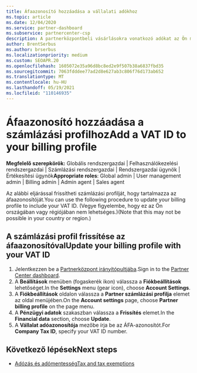 ```yaml
---
title: Áfaazonosító hozzáadása a vállalati adókhoz
ms.topic: article
ms.date: 12/04/2020
ms.service: partner-dashboard
ms.subservice: partnercenter-csp
description: A partnerközpontbeli vásárlásokra vonatkozó adókat az Ön munkahelyi címe határozza meg. Egyes országokban a vállalkozások megszabadhatja az áfaszámukat vagy a helyi megfelelőjüket.
author: BrentSerbus
ms.author: brserbus
ms.localizationpriority: medium
ms.custom: SEOAPR.20
ms.openlocfilehash: 1605072e35a96d8bc8ed2e9f507b38a6837fbd35
ms.sourcegitcommit: 7063fdddee77ad2d8e627ab3c806f76d173ab652
ms.translationtype: MT
ms.contentlocale: hu-HU
ms.lasthandoff: 05/19/2021
ms.locfileid: "110146935"
---
```

# <a name="add-a-vat-id-to-your-billing-profile"></a><span data-ttu-id="3938e-104">Áfaazonosító hozzáadása a számlázási profilhoz</span><span class="sxs-lookup"><span data-stu-id="3938e-104">Add a VAT ID to your billing profile</span></span>

<span data-ttu-id="3938e-105">**Megfelelő szerepkörök:** Globális rendszergazdai | Felhasználókezelési rendszergazdai | Számlázási rendszergazdai | Rendszergazdai ügynök | Értékesítési ügynök</span><span class="sxs-lookup"><span data-stu-id="3938e-105">**Appropriate roles**: Global admin | User management admin | Billing admin | Admin agent | Sales agent</span></span>

<span data-ttu-id="3938e-106">Az alábbi eljárással frissítheti számlázási profilját, hogy tartalmazza az áfaazonosítóját.</span><span class="sxs-lookup"><span data-stu-id="3938e-106">You can use the following procedure to update your billing profile to include your VAT ID.</span></span> <span data-ttu-id="3938e-107">(Vegye figyelembe, hogy ez az Ön országában vagy régiójában nem lehetséges.)</span><span class="sxs-lookup"><span data-stu-id="3938e-107">(Note that this may not be possible in your country or region.)</span></span>

## <a name="update-your-billing-profile-with-your-vat-id"></a><span data-ttu-id="3938e-108">A számlázási profil frissítése az áfaazonosítóval</span><span class="sxs-lookup"><span data-stu-id="3938e-108">Update your billing profile with your VAT ID</span></span>

1. <span data-ttu-id="3938e-109">Jelentkezzen be a [Partnerközpont irányítópultjába](https://partner.microsoft.com/dashboard/).</span><span class="sxs-lookup"><span data-stu-id="3938e-109">Sign in to the [Partner Center dashboard](https://partner.microsoft.com/dashboard/).</span></span>
2. <span data-ttu-id="3938e-110">A **Beállítások** menüben (fogaskerék ikon) válassza a **Fiókbeállítások** lehetőséget.</span><span class="sxs-lookup"><span data-stu-id="3938e-110">In the **Settings** menu (gear icon), choose **Account Settings**.</span></span>
3. <span data-ttu-id="3938e-111">A **Fiókbeállítások** oldalon válassza a **Partner számlázási profilja** elemet az oldal menüjében.</span><span class="sxs-lookup"><span data-stu-id="3938e-111">On the **Account settings** page, choose **Partner billing profile** on the page menu.</span></span>
4. <span data-ttu-id="3938e-112">A **Pénzügyi adatok** szakaszban válassza a **Frissítés** elemet.</span><span class="sxs-lookup"><span data-stu-id="3938e-112">In the **Financial data** section, choose **Update**.</span></span>
5. <span data-ttu-id="3938e-113">A **Vállalat adóazonosítója** mezőbe írja be az ÁFA-azonosítót.</span><span class="sxs-lookup"><span data-stu-id="3938e-113">For **Company Tax ID**, specify your VAT ID number.</span></span>

## <a name="next-steps"></a><span data-ttu-id="3938e-114">Következő lépések</span><span class="sxs-lookup"><span data-stu-id="3938e-114">Next steps</span></span>

- [<span data-ttu-id="3938e-115">Adózás és adómentesség</span><span class="sxs-lookup"><span data-stu-id="3938e-115">Tax and tax exemptions</span></span>](tax-and-tax-exemptions.md)
